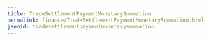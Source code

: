 ```yaml
---
title: TradeSettlementPaymentMonetarySummation
permalink: finance/TradeSettlementPaymentMonetarySummation.html
jsonid: tradesettlementpaymentmonetarysummation
---
```

